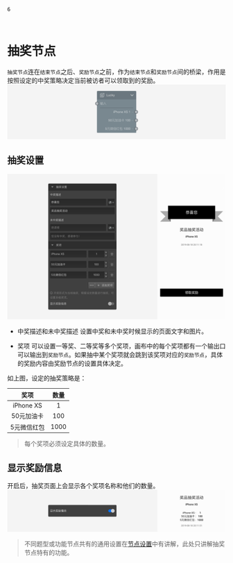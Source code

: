 ```index
6
```

```tag

```

```summary

```
# 抽奖节点

`抽奖节点`连在`结束节点`之后、`奖励节点`之前，作为`结束节点`和`奖励节点`间的桥梁，作用是按照设定的中奖策略决定当前被访者可以领取到的奖励。
<img src='../../assets/snapshots/nodes/lottery/node.png'>

## 抽奖设置

<img src='../../assets/snapshots/nodes/lottery/section.png'>

+ 中奖描述和未中奖描述
设置中奖和未中奖时候显示的页面文字和图片。

+ 奖项
可以设置一等奖、二等奖等多个奖项，画布中的每个奖项都有一个输出口可以输出到`奖励节点`。如果抽中某个奖项就会跳到该奖项对应的`奖励节点`，具体的奖励内容由奖励节点的设置具体决定。

如上图，设定的抽奖策略是：

|奖项|数量|
|:-:|:-:|
|iPhone XS|1|
|50元加油卡|100|
|5元微信红包|1000|

> 每个奖项必须设定具体的数量。

## 显示奖励信息
开启后，抽奖页面上会显示各个奖项名称和他们的数量。
<img src='../../assets/snapshots/nodes/lottery/show-rewards.png'>

> 不同题型或功能节点共有的通用设置在[节点设置](../node-setting/concept.md)中有讲解，此处只讲解抽奖节点特有的功能。
